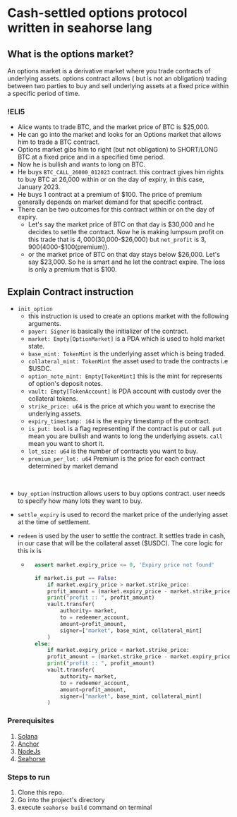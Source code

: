 # Cash-settled options protocol written in seahorse lang    

## What is the options market?
An options market is a derivative market where you trade contracts of underlying assets. options contract allows ( but is not an obligation) trading between two parties to buy and sell underlying assets at a fixed price within a specific period of time.

### !ELI5
- Alice wants to trade BTC, and the market price of BTC is $25,000.
- He can go into the market and looks for an Options market that allows him to trade a BTC contract.
- Options market gibs him to right (but not obligation) to SHORT/LONG BTC at a fixed price and in a specified time period.
- Now he is bullish and wants to long on BTC.
- He buys `BTC_CALL_26000_012023` contract. this contract gives him rights to buy BTC at 26,000 within or on the day of expiry, in this case, January 2023.
- He buys 1 contract at a premium of $100. The price of premium generally depends on market demand for that specific contract.
- There can be two outcomes for this contract within or on the day of expiry.
    - Let's say the market price of BTC on that day is $30,000 and he decides to settle the contract. Now he is making lumpsum profit on this trade that is $4,000 ($30,000-$26,000) but `net_profit` is $3,900 ($4000-$100(premium)).
    - or the market price of BTC on that day stays below $26,000. Let's say $23,000. So he is smart and he let the contract expire. The loss is only a premium that is $100.


## Explain Contract instruction
- `init_option`
    - this instruction is used to create an options market with the following arguments.
    - `payer: Signer` is basically the initializer of the contract.
    - `market: Empty[OptionMarket]` is a PDA which is used to hold market state.
    - `base_mint: TokenMint` is the underlying asset which is being traded.
    - `collateral_mint: TokenMint` the asset used to trade the contracts i.e $USDC.
    - `option_note_mint: Empty[TokenMint]` this is the mint for represents of option's deposit notes.
    - `vault: Empty[TokenAccount]` is PDA account with custody over the collateral tokens.
    - `strike_price: u64` is the price at which you want to execrise the underlying assets.
    - `expiry_timestamp: i64` is the expiry timestamp of the contract.
    - `is_put: bool` is a flag representing if the contract is put or call. `put` mean you are bullish and wants to long the underlying assets. `call` mean you want to short it.
    - `lot_size: u64` is the number of contracts you want to buy.
    - `premium_per_lot: u64` Premium is the price for each contract determined by market demand

<br>

- `buy_option` instruction allows users to buy options contract. user needs to specify how many lots they want to buy.

- `settle_expiry` is used to record the market price of the underlying asset at the time of settlement.

- `redeem` is used by the user to settle the contract. It settles trade in cash, in our case that will be the collateral asset ($USDC). The core logic for this ix is 
    - ```python
        assert market.expiry_price <= 0, 'Expiry price not found'
        
        if market.is_put == False:
            if market.expiry_price > market.strike_price:
            profit_amount = (market.expiry_price - market.strike_price) * u64(lot_factor)
            print("profit :: ", profit_amount)
            vault.transfer(
                authority= market,
                to = redeemer_account,
                amount=profit_amount,
                signer=["market", base_mint, collateral_mint]
            )
        else:
            if market.expiry_price < market.strike_price:
            profit_amount = (market.strike_price - market.expiry_price) * u64(lot_factor)
            print("profit :: ", profit_amount)
            vault.transfer(
                authority= market,
                to = redeemer_account,
                amount=profit_amount,
                signer=["market", base_mint, collateral_mint]
            )
        ```
### Prerequisites
1. [Solana](https://docs.solana.com/cli/install-solana-cli-tools)
2. [Anchor](https://project-serum.github.io/anchor/getting-started/installation.html#install-rust)
3. [NodeJs](https://nodejs.org/en/)
4. [Seahorse](https://seahorse-lang.org/docs/installation)

### Steps to run
1. Clone this repo.
2. Go into the project's directory
3. execute `seahorse build` command on terminal
